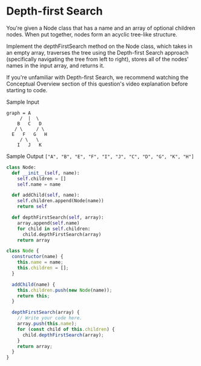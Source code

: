# Depth-first Search

You're given a Node class that has a name and an
array of optional children nodes. When put together, nodes form
an acyclic tree-like structure.

Implement the depthFirstSearch method on the
Node class, which takes in an empty array, traverses the tree
using the Depth-first Search approach (specifically navigating the tree from
left to right), stores all of the nodes' names in the input array, and returns
it.

If you're unfamiliar with Depth-first Search, we recommend watching the
Conceptual Overview section of this question's video explanation before
starting to code.

Sample Input

```
graph = A
     /  |  \
    B   C   D
   / \     / \
  E   F   G   H
     / \   \
    I   J   K
```

Sample Output
`["A", "B", "E", "F", "I", "J", "C", "D", "G", "K", "H"]`

```python
class Node:
  def __init__(self, name):
    self.children = []
    self.name = name

  def addChild(self, name):
    self.children.append(Node(name))
    return self

  def depthFirstSearch(self, array):
    array.append(self.name)
    for child in self.children:
      child.depthFirstSearch(array)
    return array
```

```javascript
class Node {
  constructor(name) {
    this.name = name;
    this.children = [];
  }

  addChild(name) {
    this.children.push(new Node(name));
    return this;
  }

  depthFirstSearch(array) {
    // Write your code here.
    array.push(this.name);
    for (const child of this.children) {
      child.depthFirstSearch(array);
    }
    return array;
  }
}
```
